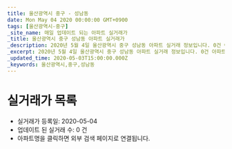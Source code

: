 ```yaml
---
title: 울산광역시 중구 - 성남동
date: Mon May 04 2020 00:00:00 GMT+0900
tags: [울산광역시-중구]
_site_name: 매일 업데이트 되는 아파트 실거래가
_title: 울산광역시 중구 성남동 아파트 실거래가
_description: 2020년 5월 4일 울산광역시 중구 성남동 아파트 실거래 정보입니다. 0건 아파트 정보가 있습니다.
_excerpt: 2020년 5월 4일 울산광역시 중구 성남동 아파트 실거래 정보입니다. 0건 아파트 정보가 있습니다.
_updated_time: 2020-05-03T15:00:00.000Z
_keywords: 울산광역시,중구,성남동
---
```






# 실거래가 목록
- 실거래가 등록일: 2020-05-04
- 업데이트 된 실거래 수: 0 건
- 아파트명을 클릭하면 외부 검색 페이지로 연결됩니다.




